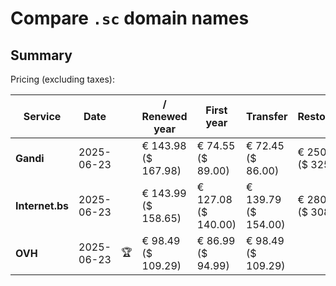 # Compare `.sc` domain names

## Summary

Pricing (excluding taxes):

| Service | Date |  | / Renewed year | First year | Transfer | Restoration |
|--|--|--|--|--|--|--|
| **Gandi** | 2025-06-23 |  | € 143.98<br>($ 167.98) | € 74.55<br>($ 89.00) | € 72.45<br>($ 86.00) | € 250.00<br>($ 325.00) |
| **Internet.bs** | 2025-06-23 |  | € 143.99<br>($ 158.65) | € 127.08<br>($ 140.00) | € 139.79<br>($ 154.00) | € 280.15<br>($ 308.65) |
| **OVH** | 2025-06-23 | 🏆 | € 98.49<br>($ 109.29) | € 86.99<br>($ 94.99) | € 98.49<br>($ 109.29) |  |
